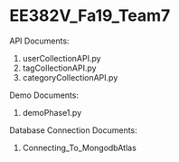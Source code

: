 # EE382V_Fa19_Team7

API Documents:
1. userCollectionAPI.py
2. tagCollectionAPI.py
3. categoryCollectionAPI.py

Demo Documents:
1. demoPhase1.py

Database Connection Documents:
1. Connecting_To_MongodbAtlas
